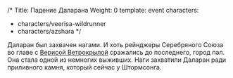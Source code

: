 /*
Title: Падение Даларана
Weight: 0
template: event
characters:
- characters/veerisa-wildrunner
- characters/azshara
*/

Даларан был захвачен нагами. И хоть рейнджеры Серебряного Союза во главе с [Верисой Ветрокрылой](/characters/veerisa-wildrunner) сражались до последнего, город пал. Она стала одной из немногих выживших. Наги захватили Даларан ради приливного камня, который сейчас у Штормсонга.